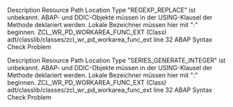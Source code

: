 Description	Resource	Path	Location	Type
"REGEXP_REPLACE" ist unbekannt. ABAP- und DDIC-Objekte müssen in der USING-Klausel der Methode deklariert werden. Lokale Bezeichner müssen hier mit ":" beginnen.	ZCL_WR_PD_WORKAREA_FUNC_EXT (Class)	adt/classlib/classes/zcl_wr_pd_workarea_func_ext	line 32	ABAP Syntax Check Problem


Description	Resource	Path	Location	Type
"SERIES_GENERATE_INTEGER" ist unbekannt. ABAP- und DDIC-Objekte müssen in der USING-Klausel der Methode deklariert werden. Lokale Bezeichner müssen hier mit ":" beginnen.	ZCL_WR_PD_WORKAREA_FUNC_EXT (Class)	adt/classlib/classes/zcl_wr_pd_workarea_func_ext	line 32	ABAP Syntax Check Problem
